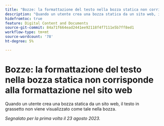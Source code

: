 ```yaml
---
title: "Bozze: la formattazione del testo nella bozza statica non corrisponde alla formattazione nel sito web"
description: "Quando un utente crea una bozza statica da un sito web, il testo in grassetto sul sito web non viene visualizzato come tale nella bozza."
hidefromtoc: true
feature: Digital Content and Documents
source-git-commit: 84a71f664ead2441ee92118f4f7111e5b7ff8ed1
workflow-type: tm+mt
source-wordcount: '78'
ht-degree: 5%

---
```



# Bozze: la formattazione del testo nella bozza statica non corrisponde alla formattazione nel sito web

<!--WF, WFP TOCs-->

Quando un utente crea una bozza statica da un sito web, il testo in grassetto non viene visualizzato come tale nella bozza.

_Segnalato per la prima volta il 23 agosto 2023._

